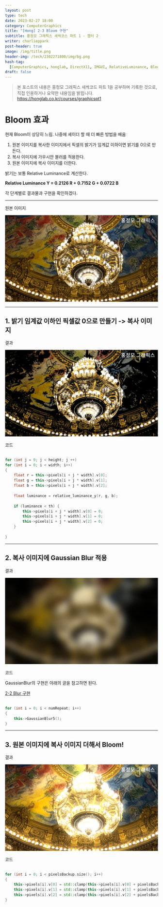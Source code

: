 ```yaml
---
layout: post
type: tech
date: 2023-02-27 18:00
category: ComputerGraphics
title: "[Hong] 2-3 Bloom 구현"
subtitle: 홍정모 그래픽스 새싹코스 파트 1 - 챕터 2
writer: charlieppark
post-header: true
image: /img/title.png
header-img: /tech/2302271800/img/bg.png
hash-tag:
  [ComputerGraphics, honglab, DirectX11, IMGUI, RelativeLuminance, Bloom]
draft: false
---
```


> 본 포스트의 내용은 홍정모 그래픽스 새싹코드 파트 1을 공부하며 기록한 것으로, 직접 인용하거나 요약한 내용임을 밝힙니다. https://honglab.co.kr/courses/graphicspt1

# Bloom 효과

현재 Bloom이 상당히 느림. 나중에 셰이더 할 때 더 빠른 방법을 배움

1. 원본 이미지를 복사한 이미지에서 픽셀의 밝기가 임계값 이하이면 밝기를 0으로 만든다.
2. 복사 이미지에 가우시안 블러를 적용한다.
3. 원본 이미지에 복사 이미지를 더한다.

밝기는 보통 Relative Luminance로 계산한다.

**Relative Luminance Y = 0.2126 R + 0.7152 G + 0.0722 B**

각 단계별로 결과물과 구현을 확인하겠다.

---

원본 이미지

![original.png](img/original.png)

---

## 1. 밝기 임계값 이하인 픽셀값 0으로 만들기 -> 복사 이미지

결과

![result_1.png](img/result_1.png)

코드

```cpp

for (int j = 0; j < height; j ++)
for (int i = 0; i < width; i++)
{
	float r = this->pixels[i + j * width].v[0];
	float g = this->pixels[i + j * width].v[1];
	float b = this->pixels[i + j * width].v[2];

	float luminance = relative_luminance_y(r, g, b);

	if (luminance < th) {
		this->pixels[i + j * width].v[0] = 0;
		this->pixels[i + j * width].v[1] = 0;
		this->pixels[i + j * width].v[2] = 0;
	}

}

```

---

## 2. 복사 이미지에 Gaussian Blur 적용

결과

![result_2.png](img/result_2.png)

코드

GaussianBlur의 구현은 아래의 글을 참고하면 된다.

[2-2 Blur 구현](/tech/2302171800/)

```cpp

for (int i = 0; i < numRepeat; i++)
{
	this->GaussianBlur5();
}

```

---

## 3. 원본 이미지에 복사 이미지 더해서 Bloom!

결과

![result_3.png](img/result_3.png)

코드

```cpp

for (int i = 0; i < pixelsBackup.size(); i++)
{
	this->pixels[i].v[0] = std::clamp(this->pixels[i].v[0] + pixelsBackup[i].v[0] * weight, 0.0f, 1.0f);
	this->pixels[i].v[1] = std::clamp(this->pixels[i].v[1] + pixelsBackup[i].v[1] * weight, 0.0f, 1.0f);
	this->pixels[i].v[2] = std::clamp(this->pixels[i].v[2] + pixelsBackup[i].v[2] * weight, 0.0f, 1.0f);
}

```
